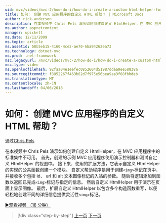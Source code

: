 ```yaml
---
uid: mvc/videos/mvc-2/how-do-i/how-do-i-create-a-custom-html-helper-for-an-mvc-application
title: 如何： 创建 MVC 应用程序的自定义 HTML 帮助？ | Microsoft Docs
author: rick-anderson
description: 在本视频中 Chris Pels 演示如何创建自定义 HtmlHelper，在 MVC 应用程序中的标准集中不可用。 首先，示例 MVC 应用...
ms.author: aspnetcontent
manager: wpickett
ms.date: 12/11/2009
ms.topic: article
ms.assetid: 58b5eb15-4160-4ce2-ae70-6ba94262ea73
ms.technology: dotnet-mvc
ms.prod: .net-framework
msc.legacyurl: /mvc/videos/mvc-2/how-do-i/how-do-i-create-a-custom-html-helper-for-an-mvc-application
msc.type: video
ms.openlocfilehash: 92faa04e1eefec0852604d51987ddaa9ee58838a
ms.sourcegitcommit: f8852267f463b62d7f975e56bea9aa3f68fbbdeb
ms.translationtype: MT
ms.contentlocale: zh-CN
ms.lasthandoff: 04/06/2018
---
```

<a name="how-do-i-create-a-custom-html-helper-for-an-mvc-application"></a>如何： 创建 MVC 应用程序的自定义 HTML 帮助？
====================
通过[Chris Pels](https://twitter.com/chrispels)

在本视频中 Chris Pels 演示如何创建自定义 HtmlHelper，在 MVC 应用程序中的标准集中不可用。 首先，创建的示例 MVC 应用程序使用演示控制器和测试自定义 HtmlHelper 的视图中。 接下来，使用的扩展方法，它表示自定义 HtmlHelper 的实现的公共函数创建一个模块。 自定义帮助程序是用于创建`<img>`标记在页中，并接收多个包括 id、 url 和 alt 文本图像标记的入站的参数。 随后将逻辑添加到函数以返回已完成`<img>`标记与指定的信息。 然后自定义 HtmlHelper 用于演示在页面上显示图像。 最后，扩展自定义 HtmlHelper 以包含多个构造函数重写，以便轻松地创建不同的详细信息提供灵活性`<img>`标记。

[&#9654;观看视频 （18 分钟）](https://channel9.msdn.com/Blogs/ASP-NET-Site-Videos/how-do-i-create-a-custom-html-helper-for-an-mvc-application)

> [!div class="step-by-step"]
> [上一页](how-do-i-implement-view-models-to-manage-data-for-aspnet-mvc-views.md)
> [下一页](how-do-i-work-with-model-binders-in-an-mvc-application.md)
